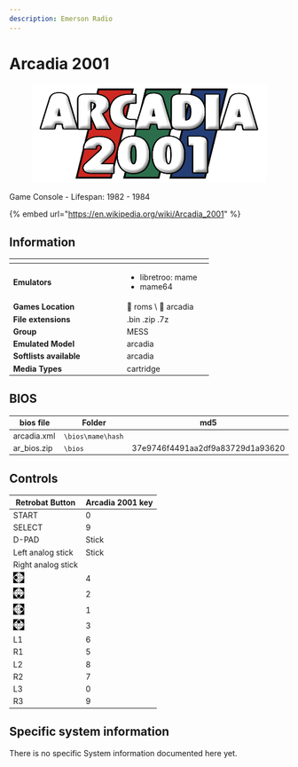 ```yaml
---
description: Emerson Radio
---
```


# Arcadia 2001

<div align="left">

<figure><img src="https://raw.githubusercontent.com/fabricecaruso/es-theme-carbon/52ff37c9e265587d006945a2ba695b5a962b3a3d/art/logos/arcadia.svg" alt=""><figcaption></figcaption></figure>

</div>

Game Console - Lifespan: 1982 - 1984

{% embed url="https://en.wikipedia.org/wiki/Arcadia_2001" %}

## Information

<table data-header-hidden><thead><tr><th width="191"></th><th></th><th data-hidden></th></tr></thead><tbody><tr><td><strong>Emulators</strong></td><td><ul><li>libretroo: mame</li><li>mame64</li></ul></td><td></td></tr><tr><td><strong>Games Location</strong></td><td><span data-gb-custom-inline data-tag="emoji" data-code="1f4c1">📁</span> roms \ <span data-gb-custom-inline data-tag="emoji" data-code="1f4c2">📂</span> arcadia</td><td></td></tr><tr><td><strong>File extensions</strong></td><td>.bin .zip .7z</td><td></td></tr><tr><td><strong>Group</strong></td><td>MESS</td><td></td></tr><tr><td><strong>Emulated Model</strong></td><td>arcadia</td><td></td></tr><tr><td><strong>Softlists available</strong></td><td>arcadia</td><td></td></tr><tr><td><strong>Media Types</strong></td><td>cartridge</td><td></td></tr></tbody></table>

## BIOS

<table><thead><tr><th width="209.55555555555557">bios file</th><th width="189">Folder</th><th>md5</th></tr></thead><tbody><tr><td>arcadia.xml</td><td><code>\bios\mame\hash</code></td><td></td></tr><tr><td>ar_bios.zip</td><td><code>\bios</code></td><td>37e9746f4491aa2df9a83729d1a93620</td></tr></tbody></table>

## Controls

| Retrobat Button                                | Arcadia 2001 key |
| ---------------------------------------------- | ---------------- |
| START                                          | 0                |
| SELECT                                         | 9                |
| D-PAD                                          | Stick            |
| Left analog stick                              | Stick            |
| Right analog stick                             |                  |
| ![](<../../../.gitbook/assets/image (43).png>) | 4                |
| ![](<../../../.gitbook/assets/image (25).png>) | 2                |
| ![](<../../../.gitbook/assets/image (11).png>) | 1                |
| ![](<../../../.gitbook/assets/image (45).png>) | 3                |
| L1                                             | 6                |
| R1                                             | 5                |
| L2                                             | 8                |
| R2                                             | 7                |
| L3                                             | 0                |
| R3                                             | 9                |

## Specific system information

There is no specific System information documented here yet.

